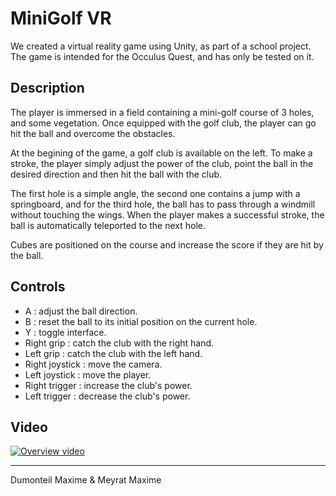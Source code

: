#  MiniGolf VR

We created a virtual reality game using Unity, as part of a school project. The game is intended for the Occulus Quest, and has only be tested on it.

## Description

The player is immersed in a field containing a mini-golf course of 3 holes, and some vegetation. Once equipped with the golf club, the player can go hit the ball and overcome the obstacles. 

At the begining of the game, a golf club is available on the left. To make a stroke, the player simply adjust the power of the club, point the ball in the desired direction and then hit the ball with the club.

The first hole is a simple angle, the second one contains a jump with a springboard, and for the third hole, the ball has to pass through a windmill without touching the wings. When the player makes a successful stroke, the ball is automatically teleported to the next hole. 

Cubes are positioned on the course and increase the score if they are hit by the ball.

## Controls

- A : adjust the ball direction.
- B : reset the ball to its initial position on the current hole.
- Y : toggle interface.
- Right grip : catch the club with the right hand. 
- Left grip : catch the club with the left hand. 
- Right joystick : move the camera.
- Left joystick : move the player.
- Right trigger : increase the club's power.
- Left trigger : decrease the club's power.

## Video

[![Overview video](https://img.youtube.com/vi/4oa6d6kKAao/0.jpg)](https://www.youtube.com/watch?v=4oa6d6kKAao)

----

Dumonteil Maxime & Meyrat Maxime
